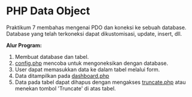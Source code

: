 # PHP Data Object

Praktikum 7 membahas mengenai PDO dan koneksi ke sebuah database.
Database yang telah terkoneksi dapat dikustomisasi, update, insert, dll.

**Alur Program:**
1. Membuat database dan tabel.
2. [config.php](config.php) mencoba untuk mengoneksikan dengan database.
3. User dapat memasukkan data ke dalam tabel melalui form.
4. Data ditampilkan pada [dashboard.php](dashboard.php)
5. Data pada tabel dapat dihapus dengan mengakses [truncate.php](truncate.php) atau menekan tombol 'Truncate' di atas tabel.
